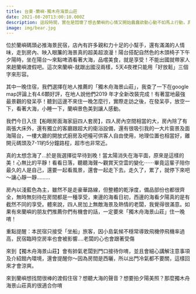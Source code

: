 ```yaml
---
title: 台東·蘭嶼·獨木舟海景山莊
date: 2021-08-20T13:00:10.000Z
description: 這段時間，實在是悶壞了想去蘭嶼的心情又開始蠢蠢欲動心動不如馬上行動，真的很需要來點～小旅行偽出國記得出去走走也要保護自己和別人唷，進蘭嶼我提供了打完疫苗的黃卡-及進去蘭嶼前一天的快篩證明唷保護你我安全人人有責。
image: img/bear.jpg
---
```

位於蘭嶼碼頭必推海景民宿，店內有許多親和力十足的小幫手，還有滿滿的人情味，走到房內、映入眼簾的海景真的超美超浪漫！陽台搭配自然色的木頭椅子下午夕陽時，坐在陽台～來點啤酒看著大海，品嚐美食，就是享受！不能出國就帶家人來趟蘭嶼渡假吧。這次來蘭嶼-就跟出國沒兩樣，5天4夜裡只能用「好放鬆」三個字來形容。

其中一晚住宿，我們選擇在地人推薦的「獨木舟海景山莊」，我查了一下在google map評論上有4.6顆好評，在地人說他們2019 年才全新改裝完成！有著當地最強最景觀的發呆亭！聽到這邊不來住一晚怎麼行，實際走訪之後，在發呆亭，放空一下，看著大海，小睡一下，蘭嶼景色美到讓人感動。

我們今日入住【船眼房面海家庭四人套房】，四人房內空間相當的大，房內除了有兩張大床外，還有獨立的客廳跟超大的衛浴設備，還有很吸引我的一大片窗景及面海陽台，一樓大廳的開放式廚房及吧檯可供客人自由使用，地理位置也相當好，離開元碼頭及7-11約5分鐘路程，超市也非常近。

真的太想念海了…於是我選擇從早待到晚！當太陽消失在海平面，原來是這樣的美！心無比的平靜！看看日落，聽聽海聲～觀賞天空雲的變化⋯⋯畢竟這輩子陪你最久的人是自己，還要一起看風景，還會一起走下去。走久了，累了，就停下來吧～讓心靜一靜………

房內以淺藍色為主，雖然不是走豪華路線，但整體的乾淨度，備品部份也都很齊全，無時無刻待在房間都是一種享受，東邊的海看日初，西邊的海看夕陽真的是有截然不同的享受。體來說，四人房加上無敵海景及熱情的老闆，我覺得很滿意。如果有來蘭嶼的朋友們推薦你們有機會的話，一定要來「獨木舟海景山莊」住一晚唷！

重點提醒：本民宿只接受「坐船」旅客，因小島氣候不穩常導致飛機停飛機率過高，民宿臨時空房率也會被影響....老闆的心也會跟著受傷

來到【獨木舟海景山莊】會有帥氣老闆到門口接待你唷，並且會細心講解注意事項及介紹館內環境，還會提醒你～因為房間是西曬，所以出門冷氣都不要關，這樣回來才會涼爽。

來到蘭嶼想找間很棒的渡假住宿？想聽大海的聲音？想要拍夕陽美照？那麼獨木舟海景山莊真的很適合你唷